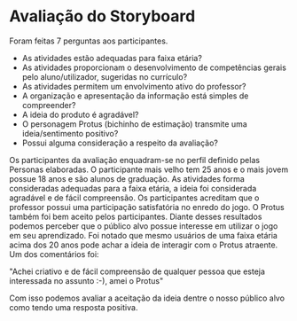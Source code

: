 # Avaliação do Storyboard

Foram feitas 7 perguntas aos participantes.

- As atividades estão adequadas para faixa etária?
- As atividades proporcionam o desenvolvimento de competências gerais pelo aluno/utilizador, sugeridas no currículo?
- As atividades permitem um envolvimento ativo do professor?
- A organização e apresentação da informação está simples de compreender?
- A ideia do produto é agradável?
- O personagem Protus (bichinho de estimação) transmite uma ideia/sentimento positivo?
- Possui alguma consideração a respeito da avaliação?

Os participantes da avaliação enquadram-se no perfil definido pelas Personas elaboradas.
O participante mais velho tem 25 anos e o mais jovem possue 18 anos e são alunos de graduação.
As atividades forma consideradas adequadas para a faixa etária, a ideia foi considerada agradável
e de fácil compreensão. Os participantes acreditam que o professor possui uma participação satisfatória no enredo do jogo.
O Protus também foi bem aceito pelos participantes.
Diante desses resultados podemos perceber que o público alvo possue interesse em utilizar o jogo em seu aprendizado.
Foi notado que mesmo usuários de uma faixa etária acima dos 20 anos pode achar a ideia de interagir com o Protus atraente.
Um dos comentários foi:

"Achei criativo e de fácil compreensão de qualquer pessoa que esteja interessada no assunto :-), amei o Protus"

Com isso podemos avaliar a aceitação da ideia dentre o nosso público alvo como tendo uma resposta positiva.
